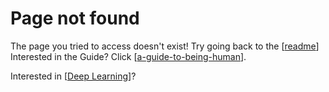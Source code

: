 # Page not found

The page you tried to access doesn't exist! Try going back to the [[readme]]
Interested in the Guide? Click [[a-guide-to-being-human]].

Interested in [[Deep Learning]]?

[//begin]: # "Autogenerated link references for markdown compatibility"
[readme]: readme "Welcome to my Thoughts!"
[a-guide-to-being-human]: Guide-to-being-human/a-guide-to-being-human "A guide to being human"
[Deep Learning]: deep-learning "Deep Learning"
[//end]: # "Autogenerated link references"